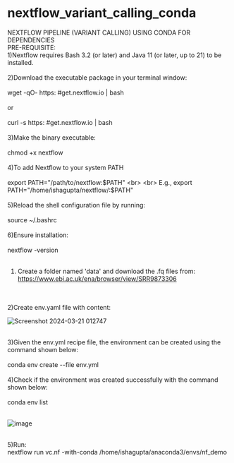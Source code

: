 # nextflow_variant_calling_conda
NEXTFLOW PIPELINE (VARIANT CALLING) USING CONDA FOR DEPENDENCIES
<br>
PRE-REQUISITE:
<br>
1)Nextflow requires Bash 3.2 (or later) and Java 11 (or later, up to 21) to be installed.
<br>
<br>
2)Download the executable package in your terminal window:
<br>
<br>
wget -qO- https: #get.nextflow.io | bash
<br>
<br>
or
<br>
<br>
curl -s https: #get.nextflow.io | bash
<br>
<br>
3)Make the binary executable:
<br>
<br>
chmod +x nextflow
<br>
<br>
4)To add Nextflow to your system PATH
<br>
<br>
export PATH="/path/to/nextflow:$PATH"
<br>
<br>
E.g., export PATH="/home/ishagupta/nextflow/:$PATH"
<br>
<br>
5)Reload the shell configuration file by running:
<br>
<br>
source ~/.bashrc
<br>
<br>
6)Ensure installation:
<br>
<br>
nextflow -version
<br>
<br>
1) Create a folder named 'data' and download the .fq files from: https://www.ebi.ac.uk/ena/browser/view/SRR9873306
<br>
<br>
2)Create env.yaml file with content:
<br>


![Screenshot 2024-03-21 012747](https://github.com/Isha-Guptaa/nextflow_variant_calling_conda/assets/152583125/05373bda-c49f-40fb-ba44-c10ee7348722)


<br>
3)Given the env.yml recipe file, the environment can be created using the command shown below:
<br>
<br>
conda env create --file env.yml
<br>
<br>
4)Check if the environment was created successfully with the command shown below:
<br>
<br>
conda env list
<br>
<br>


![image](https://github.com/Isha-Guptaa/nextflow_fastqc_conda/assets/152583125/7ad19de4-d4cb-4f3f-b2ca-21c5cebe5e49)


<br>
5)Run:
<br>
nextflow run vc.nf -with-conda /home/ishagupta/anaconda3/envs/nf_demo
